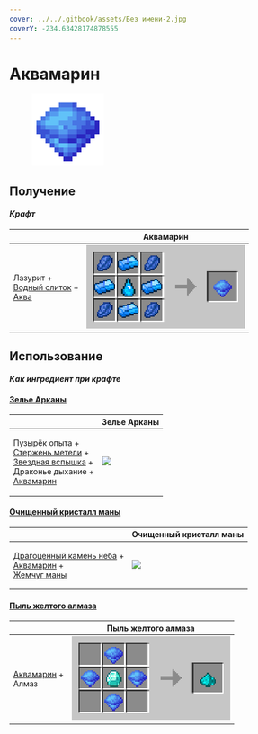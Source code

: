 ```yaml
---
cover: ../../.gitbook/assets/Без имени-2.jpg
coverY: -234.63428174878555
---
```


# Аквамарин

<figure><img src="../../.gitbook/assets/aquamarine_128.png" alt=""><figcaption></figcaption></figure>

## Получение

#### _Крафт_

|                                                                                                  | Аквамарин                                 |
| ------------------------------------------------------------------------------------------------ | ----------------------------------------- |
| <p>Лазурит +<br><a href="aquatic_ingot.md">Водный слиток</a> +<br><a href="aqua.md">Аква</a></p> | ![](../../.gitbook/assets/aquamarine.png) |

## Использование

#### _Как ингредиент при крафте_

#### [Зелье Арканы](weak\_arcana\_potion.md)

|                                                                                                                                                                                         | Зелье Арканы                                        |
| --------------------------------------------------------------------------------------------------------------------------------------------------------------------------------------- | --------------------------------------------------- |
| <p>Пузырёк опыта +<br><a href="blizz_rod.md">Стержень метели</a> +<br><a href="star_flare.md">Звездная вспышка</a> +<br>Драконье дыхание +<br><a href="aquamarine.md">Аквамарин</a></p> | ![](../../.gitbook/assets/weak\_arcana\_potion.png) |

#### [Очищенный кристалл маны](refained\_mana\_crystal2.md)

|                                                                                                                                                      | Очищенный кристалл маны                                 |
| ---------------------------------------------------------------------------------------------------------------------------------------------------- | ------------------------------------------------------- |
| <p><a href="perk_gem_sky.md">Драгоценный камень неба</a> +<br><a href="aquamarine.md">Аквамарин</a> +<br><a href="mana_pearl.md">Жемчуг маны</a></p> | ![](../../.gitbook/assets/refained\_mana\_crystal2.png) |

#### [Пыль желтого алмаза](medium.md)

|                                                         | Пыль желтого алмаза                   |
| ------------------------------------------------------- | ------------------------------------- |
| <p><a href="aquamarine.md">Аквамарин</a> +<br>Алмаз</p> | ![](../../.gitbook/assets/medium.png) |
